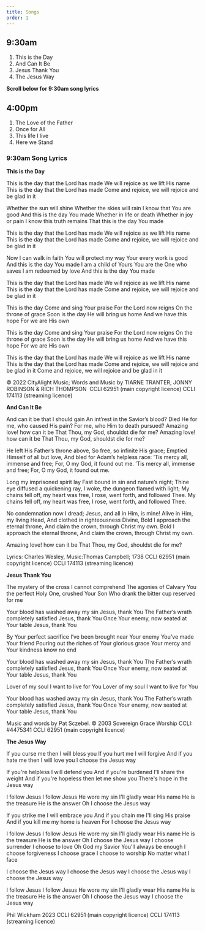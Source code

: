 ```yaml
---
title: Songs
order: 1
---
```


## 9:30am
1. This is the Day
2. And Can It Be
3. Jesus Thank You
4. The Jesus Way

**Scroll below for 9:30am song lyrics**

## 4:00pm
1. The Love of the Father
2. Once for All
3. This life I live
4. Here we Stand


### 9:30am Song Lyrics
**This is the Day**

This is the day that the Lord has made
We will rejoice as we lift His name
This is the day that the Lord has made
Come and rejoice, we will rejoice and be glad in it

Whether the sun will shine
Whether the skies will rain
I know that You are good
And this is the day You made
Whether in life or death
Whether in joy or pain
I know this truth remains
That this is the day You made

This is the day that the Lord has made
We will rejoice as we lift His name
This is the day that the Lord has made
Come and rejoice, we will rejoice and be glad in it

Now I can walk in faith
You will protect my way
Your every work is good
And this is the day You made
I am a child of Yours
You are the One who saves
I am redeemed by love
And this is the day You made

This is the day that the Lord has made
We will rejoice as we lift His name
This is the day that the Lord has made
Come and rejoice, we will rejoice and be glad in it

This is the day
Come and sing Your praise
For the Lord now reigns
On the throne of grace
Soon is the day
He will bring us home
And we have this hope
For we are His own

This is the day
Come and sing Your praise
For the Lord now reigns
On the throne of grace
Soon is the day
He will bring us home
And we have this hope
For we are His own

This is the day that the Lord has made
We will rejoice as we lift His name
This is the day that the Lord has made
Come and rejoice, we will rejoice and be glad in it
Come and rejoice, we will rejoice and be glad in it

© 2022 CityAlight Music; Words and Music by TIARNE TRANTER, JONNY ROBINSON & RICH THOMPSON 
CCLI 62951 (main copyright licence)
CCLI 174113 (streaming licence)



**And Can It Be**

And can it be that I should gain
An int’rest in the Savior’s blood?
Died He for me, who caused His pain?
For me, who Him to death pursued?
Amazing love! how can it be
That Thou, my God, shouldst die for me?
Amazing love! how can it be
That Thou, my God, shouldst die for me?

He left His Father’s throne above,
So free, so infinite His grace;
Emptied Himself of all but love,
And bled for Adam’s helpless race:
’Tis mercy all, immense and free;
For, O my God, it found out me.
’Tis mercy all, immense and free;
For, O my God, it found out me.

Long my imprisoned spirit lay
Fast bound in sin and nature’s night;
Thine eye diffused a quickening ray,
I woke, the dungeon flamed with light;
My chains fell off, my heart was free,
I rose, went forth, and followed Thee.
My chains fell off, my heart was free,
I rose, went forth, and followed Thee.

No condemnation now I dread;
Jesus, and all in Him, is mine!
Alive in Him, my living Head,
And clothed in righteousness Divine,
Bold I approach the eternal throne,
And claim the crown, through Christ my own.
Bold I approach the eternal throne,
And claim the crown, through Christ my own.

Amazing love! how can it be
That Thou, my God, shouldst die for me?

Lyrics: Charles Wesley, Music:Thomas Campbell; 1738
CCLI 62951 (main copyright licence)
CCLI 174113 (streaming licence)



**Jesus Thank You**

The mystery of the cross I cannot comprehend
The agonies of Calvary
You the perfect Holy One, crushed Your Son
Who drank the bitter cup reserved for me

Your blood has washed away my sin
Jesus, thank You
The Father’s wrath completely satisfied
Jesus, thank You
Once Your enemy, now seated at Your table
Jesus, thank You

By Your perfect sacrifice I’ve been brought near
Your enemy You’ve made Your friend
Pouring out the riches of Your glorious grace
Your mercy and Your kindness know no end

Your blood has washed away my sin
Jesus, thank You
The Father’s wrath completely satisfied
Jesus, thank You
Once Your enemy, now seated at Your table
Jesus, thank You

Lover of my soul
I want to live for You
Lover of my soul
I want to live for You

Your blood has washed away my sin
Jesus, thank You
The Father’s wrath completely satisfied
Jesus, thank You
Once Your enemy, now seated at Your table
Jesus, thank You

Music and words by Pat Sczebel. © 2003 Sovereign Grace Worship
CCLI: #4475341
CCLI 62951 (main copyright licence)



**The Jesus Way**

If you curse me then I will bless you
If you hurt me I will forgive
And if you hate me then I will love you
I choose the Jesus way


If you're helpless I will defend you
And if you're burdened I'll share the weight
And if you're hopeless then let me show you
There's hope in the Jesus way


I follow Jesus
I follow Jesus
He wore my sin
I'll gladly wear His name
He is the treasure
He is the answer
Oh I choose the Jesus way


If you strike me I will embrace you
And if you chain me I'll sing His praise
And if you kill me my home is heaven
For I choose the Jesus way


I follow Jesus
I follow Jesus
He wore my sin
I'll gladly wear His name
He is the treasure
He is the answer
Oh I choose the Jesus way
I choose surrender
I choose to love
Oh God my Savior
You'll always be enough
I choose forgiveness
I choose grace
I choose to worship
No matter what I face


I choose the Jesus way
I choose the Jesus way
I choose the Jesus way
I choose the Jesus way


I follow Jesus
I follow Jesus
He wore my sin
I'll gladly wear His name
He is the treasure
He is the answer
Oh I choose the Jesus way
I choose the Jesus way

Phil Wickham 2023
CCLI 62951 (main copyright licence)
CCLI 174113 (streaming licence)


